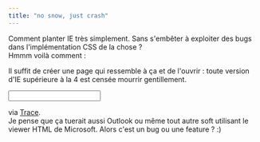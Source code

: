 ```yaml
---
title: "no snow, just crash"
---
```


Comment planter IE très simplement. Sans s'embêter à exploiter des bugs dans
l'implémentation CSS de la chose ?  
Hmmm voilà comment :

Il suffit de créer une page qui ressemble à ça et de l'ouvrir : toute version
d'IE supérieure à la 4 est censée mourrir gentillement.  
  
<html>  
  <form>  
    <input type crash>   
  </form>  
</html>  

via [Trace](http://www.neokraft.net/weblog/).  
Je pense que ça tuerait aussi Outlook ou même tout autre soft utilisant le
viewer HTML de Microsoft. Alors c'est un bug ou une feature ? :)

